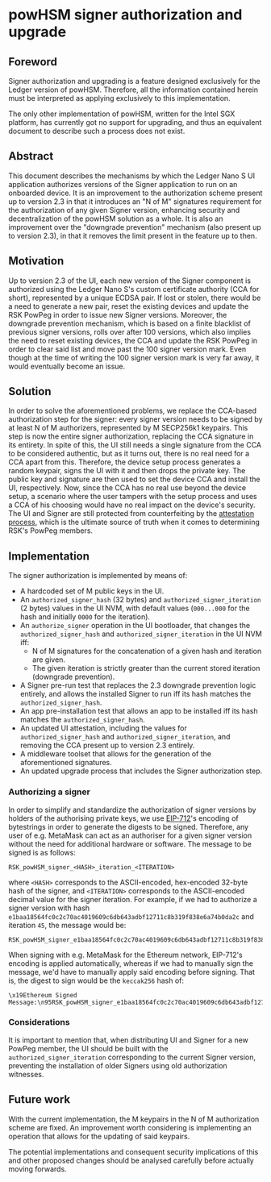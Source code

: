 # powHSM signer authorization and upgrade

## Foreword

Signer authorization and upgrading is a feature designed exclusively for the Ledger
version of powHSM. Therefore, all the information contained herein must be interpreted as
applying exclusively to this implementation.

The only other implementation of powHSM, written for the Intel SGX platform, has currently
got no support for upgrading, and thus an equivalent document to describe such a process
does not exist.

## Abstract

This document describes the mechanisms by which the Ledger Nano S UI application
authorizes versions of the Signer application to run on an onboarded device. It is an
improvement to the authorization scheme present up to version 2.3 in that it introduces an
"N of M" signatures requirement for the authorization of any given Signer version,
enhancing security and decentralization of the powHSM solution as a whole. It is also an
improvement over the "downgrade prevention" mechanism (also present up to version 2.3), in
that it removes the limit present in the feature up to then.

## Motivation

Up to version 2.3 of the UI, each new version of the Signer component is authorized using
the Ledger Nano S's custom certificate authority (CCA for short), represented by a unique
ECDSA pair. If lost or stolen, there would be a need to generate a new pair, reset the
existing devices and update the RSK PowPeg in order to issue new Signer versions.
Moreover, the downgrade prevention mechanism, which is based on a finite blacklist of
previous signer versions, rolls over after 100 versions, which also implies the need to
reset existing devices, the CCA and update the RSK PowPeg in order to clear said list
and move past the 100 signer version mark. Even though at the time of writing the 100
signer version mark is very far away, it would eventually become an issue.

## Solution

In order to solve the aforementioned problems, we replace the CCA-based authorization step
for the signer: every signer version needs to be signed by at least N of M authorizers,
represented by M SECP256k1 keypairs. This step is now the entire signer authorization,
replacing the CCA signature in its entirety. In spite of this, the UI still needs a single
signature from the CCA to be considered authentic, but as it turns out, there is no real
need for a CCA apart from this. Therefore, the device setup process generates a random
keypair, signs the UI with it and then drops the private key. The public key and signature
are then used to set the device CCA and install the UI, respectively. Now, since the CCA
has no real use beyond the device setup, a scenario where the user tampers with the setup
process and uses a CCA of his choosing would have no real impact on the device's security.
The UI and Signer are still protected from counterfeiting by the [attestation
process](./attestation.md), which is the ultimate source of truth when it comes to
determining RSK's PowPeg members.

## Implementation

The signer authorization is implemented by means of:

- A hardcoded set of M public keys in the UI.
- An `authorized_signer_hash` (32 bytes) and `authorized_signer_iteration` (2 bytes)
  values in the UI NVM, with default values (`000...000` for the hash and initially `0000`
  for the iteration).
- An `authorize_signer` operation in the UI bootloader, that changes the
  `authorized_signer_hash` and `authorized_signer_iteration` in the UI NVM iff:
  - N of M signatures for the concatenation of a given hash and iteration are given.
  - The given iteration is strictly greater than the current stored iteration (downgrade
    prevention).
- A Signer pre-run test that replaces the 2.3 downgrade prevention logic entirely, and
  allows the installed Signer to run iff its hash matches the `authorized_signer_hash`.
- An app pre-installation test that allows an app to be installed iff its hash matches the `authorized_signer_hash`.
- An updated UI attestation, including the values for `authorized_signer_hash` and
  `authorized_signer_iteration`, and removing the CCA present up to version 2.3 entirely.
- A middleware toolset that allows for the generation of the aforementioned signatures.
- An updated upgrade process that includes the Signer authorization step.

### Authorizing a signer

In order to simplify and standardize the authorization of signer versions by holders of
the authorising private keys, we use [EIP-712](https://eips.ethereum.org/EIPS/eip-712)'s
encoding of bytestrings in order to generate the digests to be signed. Therefore, any user
of e.g. MetaMask can act as an authoriser for a given signer version without the need for
additional hardware or software. The message to be signed is as follows:

```
RSK_powHSM_signer_<HASH>_iteration_<ITERATION>
```

where `<HASH>` corresponds to the ASCII-encoded, hex-encoded 32-byte hash of the signer,
and `<ITERATION>` corresponds to the ASCII-encoded decimal value for the signer iteration.
For example, if we had to authorize a signer version with hash
`e1baa18564fc0c2c70ac4019609c6db643adbf12711c8b319f838e6a74b0da2c` and iteration `45`, the
message would be:

```
RSK_powHSM_signer_e1baa18564fc0c2c70ac4019609c6db643adbf12711c8b319f838e6a74b0da2c_iteration_45
```

When signing with e.g. MetaMask for the Ethereum network, EIP-712's encoding is applied
automatically, whereas if we had to manually sign the message, we'd have to manually apply
said encoding before signing. That is, the digest to sign would be the `keccak256` hash
of:

```
\x19Ethereum Signed Message:\n95RSK_powHSM_signer_e1baa18564fc0c2c70ac4019609c6db643adbf12711c8b319f838e6a74b0da2c_iteration_45
```

### Considerations

It is important to mention that, when distributing UI and Signer for a new PowPeg
member, the UI should be built with the `authorized_signer_iteration` corresponding to the
current Signer version, preventing the installation of older Signers using old
authorization witnesses.

## Future work

With the current implementation, the M keypairs in the N of M authorization scheme are
fixed. An improvement worth considering is implementing an operation that allows for the
updating of said keypairs.

The potential implementations and consequent security implications of this and other proposed changes should be analysed carefully before actually moving forwards.